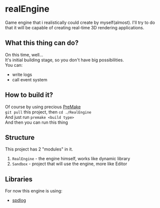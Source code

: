 # realEngine
Game engine that i realistically could create by myself(almost). I'll try to do that it will be capable of creating real-time 3D rendering applications.

## What this thing can do?
On this time, well...  
It's initial building stage, so you don't have big possibilities.  
You can: 
+ write logs
+ call event system

## How to build it?
Of course by using precious [PreMake](https://github.com/premake/premake-core)  
`git pull` this project, then `cd ./RealEngine`  
And just run `premake <build type>`  
And then you can run this thing

## Structure
This project has 2 "modules" in it.  
1) `RealEngine` - the engine himself, works like dynamic library
2) `Sandbox` - project that will use the engine, more like Editor

## Libraries
For now this engine is using:
+ [spdlog](https://github.com/gabime/spdlog)